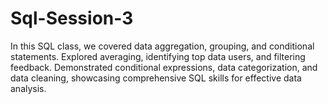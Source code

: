 # Sql-Session-3
In this SQL class, we covered data aggregation, grouping, and conditional statements. Explored averaging, identifying top data users, and filtering feedback. Demonstrated conditional expressions, data categorization, and data cleaning, showcasing comprehensive SQL skills for effective data analysis.
